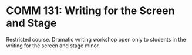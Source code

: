 # COMM 131: Writing for the Screen and Stage

Restricted course. Dramatic writing workshop open only to students in the writing for the screen and stage minor.
